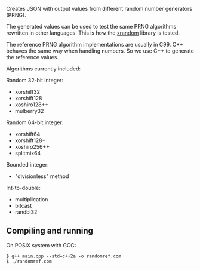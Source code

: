 Creates JSON with output values from different random number generators (PRNG).

The generated values can be used to test the same PRNG algorithms rewritten 
in other languages. This is how the [xrandom](https://github.com/rtmigo/xrandom) library is tested.

The reference PRNG algorithm implementations are usually in C99. C++ behaves 
the same way when handling numbers. So we use C++ to generate the reference 
values.

Algorithms currently included:

Random 32-bit integer:
- xorshift32
- xorshift128
- xoshiro128++
- mulberry32

Random 64-bit integer:
- xorshift64
- xorshift128+
- xoshiro256++
- splitmix64

Bounded integer:
- "divisionless" method

Int-to-double:
- multiplication
- bitcast
- randbl32

## Compiling and running 

On POSIX system with GCC:

``` shell
$ g++ main.cpp --std=c++2a -o randomref.com
$ ./randomref.com
```